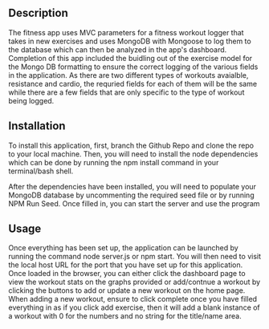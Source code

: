 
## Description

The fitness app uses MVC parameters for a fitness workout logger that takes in new exercises and uses MongoDB with Mongoose to log them to the database which can then be analyzed in the app's dashboard.
Completion of this app included the buidling out of the exercise model for the Mongo DB formatting to ensure the correct logging of the various fields in the application. As there are two different types of workouts avaialble, resistance and cardio, the requried fields for each of them will be the
same while there are a few fields that are only specific to the type of workout being logged.



## Installation

To install this application, first, branch the Github Repo and clone the repo to your local machine. Then, you will need to install the node dependencies which can be done by running the npm install command in your terminal/bash shell.

After the dependencies have been installed, you will need to populate your MongoDB database by uncommenting the required seed file or by running NPM Run Seed. Once filled in, you can start the server and use the program

## Usage

Once everything has been set up, the application can be launched by running the command node server.js or npm start. You will then need to visit the local host URL for the port that you have set up for this application. Once loaded in the browser, you can either click the dashboard page to view the
workout stats on the graphs provided or add/contnue a workout by clicking the buttons to add or update a new workout on the home page. When adding a new workout, ensure to click complete once you have filled everything in as if you click add exercise, then it will add a blank instance of a workout
with 0 for the numbers and no string for the title/name area.


